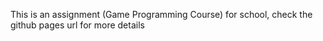 This is an assignment (Game Programming Course) for school, check the github pages url for more details
